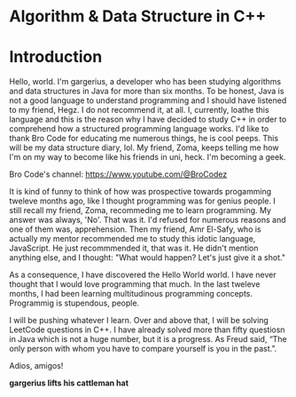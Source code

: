 # Algorithm &amp; Data Structure in C++

# Introduction

Hello, world. I'm gargerius, a developer who has been studying algorithms and data structures in Java for more than six months. To be honest, Java is not a good language to understand programming and I should have listened to my friend, Hegz. I do not recommend it, at all. I, currently, loathe this language and this is the reason why I have decided to study C++ in order to comprehend how a structured programming language works. I'd like to thank Bro Code for educating me numerous things, he is cool peeps. This will be my data structure diary, lol. My friend, Zoma, keeps telling me how I'm on my way to become like his friends in uni, heck. I'm becoming a geek. 

Bro Code's channel: 
https://www.youtube.com/@BroCodez


It is kind of funny to think of how was prospective towards progamming tweleve months ago, like I thought programming was for genius people. I still recall my friend, Zoma, recommeding me to learn programming. My answer was always, 'No'. That was it. I'd refused for numerous reasons and one of them was, apprehension. Then my friend, Amr El-Safy, who is actually my mentor recommended me to study this idotic language, JavaScript. He just recommmended it, that was it. He didn't mention anything else, and I thought: "What would happen? Let's just give it a shot." 

As a consequence, I have discovered the Hello World world. I have never thought that I would love programming that much. In the last tweleve months, I had been learning multitudinous programming concepts. Programmig is stupendous, people. 


I will be pushing whatever I learn. Over and above that, I will be solving LeetCode questions in C++. I have already solved more than fifty questiosn in Java which is not a huge number, but it is a progress. As Freud said, “The only person with whom you have to compare yourself is you in the past.”. 


Adios, amigos!

**gargerius lifts his cattleman hat** 




